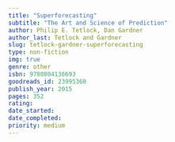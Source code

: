```yaml
---
title: "Superforecasting"
subtitle: "The Art and Science of Prediction"
author: Philip E. Tetlock, Dan Gardner
author_last: Tetlock and Gardner
slug: tetlock-gardner-superforecasting
type: non-fiction
img: true
genre: other
isbn: 9780804136693
goodreads_id: 23995360
publish_year: 2015
pages: 352
rating: 
date_started:
date_completed:
priority: medium
---
```


